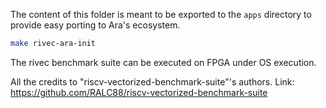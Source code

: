 The content of this folder is meant to be exported to the `apps` directory to provide easy porting to Ara's ecosystem.

```bash
make rivec-ara-init
```

The rivec benchmark suite can be executed on FPGA under OS execution.

All the credits to "riscv-vectorized-benchmark-suite"'s authors.
Link: https://github.com/RALC88/riscv-vectorized-benchmark-suite